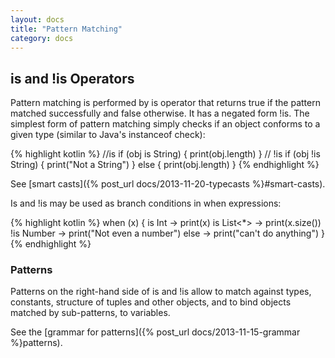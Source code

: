 ```yaml
---
layout: docs
title: "Pattern Matching"
category: docs
---
```


## is and !is Operators

Pattern matching is performed by is operator that returns true if the pattern matched successfully and false otherwise. It has a negated form !is. The simplest form of pattern matching simply checks if an object conforms to a given type (similar to Java's instanceof check):

{% highlight kotlin %}
//is
if (obj is String) {
  print(obj.length)
}
// !is
if (obj !is String) {
  print("Not a String")
}
else {
  print(obj.length)
}
{% endhighlight %}

See [smart casts]({% post_url docs/2013-11-20-typecasts %}#smart-casts).

Is and !is may be used as branch conditions in when expressions:

{% highlight kotlin %}
when (x) {
  is Int -> print(x)
  is List<*> -> print(x.size())
  !is Number -> print("Not even a number")
  else -> print("can't do anything")
}
{% endhighlight %}


### Patterns
Patterns on the right-hand side of is and !is allow to match against types, constants, structure of tuples and other objects, and to bind objects matched by sub-patterns, to variables.

See the [grammar for patterns]({% post_url docs/2013-11-15-grammar %}patterns).